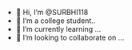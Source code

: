 - 👋 Hi, I’m @SURBHI118
- 👀 I’m a college student..
- 🌱 I’m currently learning ...
- 💞️ I’m looking to collaborate on ...


<!---
SURBHI118/SURBHI118 is a ✨ special ✨ repository because its `README.md` (this file) appears on your GitHub profile.
You can click the Preview link to take a look at your changes.
--->
